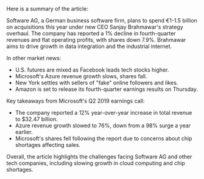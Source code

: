 Here is a summary of the article:

Software AG, a German business software firm, plans to spend €1-1.5 billion on acquisitions this year under new CEO Sanjay Brahmawar's strategy overhaul. The company has reported a 1% decline in fourth-quarter revenues and flat operating profits, with shares down 7.9%. Brahmawar aims to drive growth in data integration and the industrial internet.

In other market news:

* U.S. futures are mixed as Facebook leads tech stocks higher.
* Microsoft's Azure revenue growth slows, shares fall.
* New York settles with sellers of "fake" online followers and likes.
* Amazon is set to release its fourth-quarter earnings results on Thursday.

Key takeaways from Microsoft's Q2 2019 earnings call:

* The company reported a 12% year-over-year increase in total revenue to $32.47 billion.
* Azure revenue growth slowed to 76%, down from a 98% surge a year earlier.
* Microsoft's shares fell following the report due to concerns about chip shortages affecting sales.

Overall, the article highlights the challenges facing Software AG and other tech companies, including slowing growth in cloud computing and chip shortages.